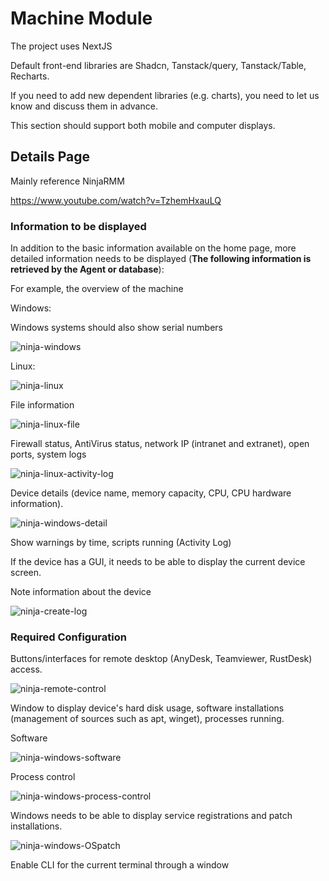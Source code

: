 # Machine Module

The project uses NextJS

Default front-end libraries are Shadcn, Tanstack/query, Tanstack/Table, Recharts.

If you need to add new dependent libraries (e.g. charts), you need to let us know and discuss them in advance.

This section should support both mobile and computer displays.

## Details Page

Mainly reference NinjaRMM

https://www.youtube.com/watch?v=TzhemHxauLQ

### Information to be displayed

In addition to the basic information available on the home page, more detailed information needs to be displayed (**The following information is retrieved by the Agent or database**):

For example, the overview of the machine

Windows:

Windows systems should also show serial numbers

![ninja-windows](readme.assets/ninja-windows.png)

Linux:

![ninja-linux](readme.assets/ninja-linux.png)

File information

![ninja-linux-file](readme.assets/ninja-linux-file.png)

Firewall status, AntiVirus status, network IP (intranet and extranet), open ports, system logs

![ninja-linux-activity-log](readme.assets/ninja-linux-activity-log.png)

Device details (device name, memory capacity, CPU, CPU hardware information).

![ninja-windows-detail](readme.assets/ninja-windows-detail.png)

Show warnings by time, scripts running (Activity Log)

If the device has a GUI, it needs to be able to display the current device screen.

Note information about the device

![ninja-create-log](readme.assets/ninja-create-log.png)

### Required Configuration

Buttons/interfaces for remote desktop (AnyDesk, Teamviewer, RustDesk) access.

![ninja-remote-control](readme.assets/ninja-remote-control.png)

Window to display device's hard disk usage, software installations (management of sources such as apt, winget), processes running.

Software

![ninja-windows-software](readme.assets/ninja-windows-software.png)

Process control

![ninja-windows-process-control](readme.assets/ninja-windows-process-control.png)

Windows needs to be able to display service registrations and patch installations.

![ninja-windows-OSpatch](readme.assets/ninja-windows-OSpatch.png)

Enable CLI for the current terminal through a window